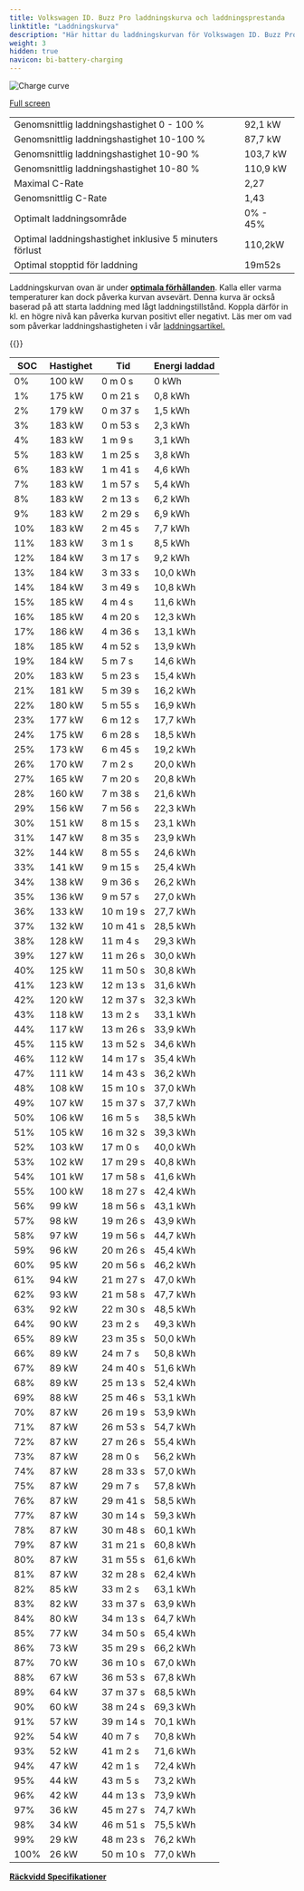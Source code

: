 ```yaml
---
title: Volkswagen ID. Buzz Pro laddningskurva och laddningsprestanda
linktitle: "Laddningskurva"
description: "Här hittar du laddningskurvan för Volkswagen ID. Buzz Pro."
weight: 3
hidden: true
navicon: bi-battery-charging
---
```

<!-- markdownlint-disable MD033 -->
<img src="/images/models/volkswagen/id._buzz/id._buzz_pro/chargingcurve.svg" alt="Charge curve" class="img-fluid">

[Full screen](/images/models/volkswagen/id._buzz/id._buzz_pro/chargingcurve.svg)


<table class="table table-striped border">
<tbody>
<tr>
<td>Genomsnittlig laddningshastighet 0 - 100 %</td><td>92,1 kW</td>
</tr>
<tr>
<td>Genomsnittlig laddningshastighet 10-100 %</td><td>87,7 kW</td>
</tr>
<tr>
<td>Genomsnittlig laddningshastighet 10-90 %</td><td>103,7 kW</td>
</tr>
<tr>
<td>Genomsnittlig laddningshastighet 10-80 %</td><td>110,9 kW</td>
</tr>
<tr>
<td>Maximal C-Rate</td><td>2,27</td>
</tr>
<tr>
<td>Genomsnittlig C-Rate</td><td>1,43</td>
</tr>
<tr>
<td>Optimalt laddningsområde</td><td>0% - 45%</td>
</tr>
<tr>
<td>Optimal laddningshastighet inklusive 5 minuters förlust</td><td>110,2kW</td>
</tr>
<tr>
<td>Optimal stopptid för laddning</td><td>19m52s</td>
</tr>
</tbody>
</table>


Laddningskurvan ovan är under **[optimala förhållanden](../../../../../technology/battery/charging/#temperatur)**. Kalla eller varma temperaturer kan dock påverka kurvan avsevärt. Denna kurva är också baserad på att starta laddning med lågt laddningstillstånd. Koppla därför in kl. en högre nivå kan påverka kurvan positivt eller negativt. Läs mer om vad som påverkar laddningshastigheten i vår [laddningsartikel.](../../../../../technology/battery/charging/)


{{<evkxdisplayaddarticle />}}
<table class="table table-striped border">
<thead>
<tr><th>SOC</th><th>Hastighet</th><th>Tid</th><th>Energi laddad</th></tr>
</thead>
<tbody>
<tr>
<td>0%</td><td>100 kW</td><td> 0 m 0 s </td><td>0 kWh </td>
</tr>
<tr>
<td>1%</td><td>175 kW</td><td> 0 m 21 s </td><td>0,8 kWh </td>
</tr>
<tr>
<td>2%</td><td>179 kW</td><td> 0 m 37 s </td><td>1,5 kWh </td>
</tr>
<tr>
<td>3%</td><td>183 kW</td><td> 0 m 53 s </td><td>2,3 kWh </td>
</tr>
<tr>
<td>4%</td><td>183 kW</td><td> 1 m 9 s </td><td>3,1 kWh </td>
</tr>
<tr>
<td>5%</td><td>183 kW</td><td> 1 m 25 s </td><td>3,8 kWh </td>
</tr>
<tr>
<td>6%</td><td>183 kW</td><td> 1 m 41 s </td><td>4,6 kWh </td>
</tr>
<tr>
<td>7%</td><td>183 kW</td><td> 1 m 57 s </td><td>5,4 kWh </td>
</tr>
<tr>
<td>8%</td><td>183 kW</td><td> 2 m 13 s </td><td>6,2 kWh </td>
</tr>
<tr>
<td>9%</td><td>183 kW</td><td> 2 m 29 s </td><td>6,9 kWh </td>
</tr>
<tr>
<td>10%</td><td>183 kW</td><td> 2 m 45 s </td><td>7,7 kWh </td>
</tr>
<tr>
<td>11%</td><td>183 kW</td><td> 3 m 1 s </td><td>8,5 kWh </td>
</tr>
<tr>
<td>12%</td><td>184 kW</td><td> 3 m 17 s </td><td>9,2 kWh </td>
</tr>
<tr>
<td>13%</td><td>184 kW</td><td> 3 m 33 s </td><td>10,0 kWh </td>
</tr>
<tr>
<td>14%</td><td>184 kW</td><td> 3 m 49 s </td><td>10,8 kWh </td>
</tr>
<tr>
<td>15%</td><td>185 kW</td><td> 4 m 4 s </td><td>11,6 kWh </td>
</tr>
<tr>
<td>16%</td><td>185 kW</td><td> 4 m 20 s </td><td>12,3 kWh </td>
</tr>
<tr>
<td>17%</td><td>186 kW</td><td> 4 m 36 s </td><td>13,1 kWh </td>
</tr>
<tr>
<td>18%</td><td>185 kW</td><td> 4 m 52 s </td><td>13,9 kWh </td>
</tr>
<tr>
<td>19%</td><td>184 kW</td><td> 5 m 7 s </td><td>14,6 kWh </td>
</tr>
<tr>
<td>20%</td><td>183 kW</td><td> 5 m 23 s </td><td>15,4 kWh </td>
</tr>
<tr>
<td>21%</td><td>181 kW</td><td> 5 m 39 s </td><td>16,2 kWh </td>
</tr>
<tr>
<td>22%</td><td>180 kW</td><td> 5 m 55 s </td><td>16,9 kWh </td>
</tr>
<tr>
<td>23%</td><td>177 kW</td><td> 6 m 12 s </td><td>17,7 kWh </td>
</tr>
<tr>
<td>24%</td><td>175 kW</td><td> 6 m 28 s </td><td>18,5 kWh </td>
</tr>
<tr>
<td>25%</td><td>173 kW</td><td> 6 m 45 s </td><td>19,2 kWh </td>
</tr>
<tr>
<td>26%</td><td>170 kW</td><td> 7 m 2 s </td><td>20,0 kWh </td>
</tr>
<tr>
<td>27%</td><td>165 kW</td><td> 7 m 20 s </td><td>20,8 kWh </td>
</tr>
<tr>
<td>28%</td><td>160 kW</td><td> 7 m 38 s </td><td>21,6 kWh </td>
</tr>
<tr>
<td>29%</td><td>156 kW</td><td> 7 m 56 s </td><td>22,3 kWh </td>
</tr>
<tr>
<td>30%</td><td>151 kW</td><td> 8 m 15 s </td><td>23,1 kWh </td>
</tr>
<tr>
<td>31%</td><td>147 kW</td><td> 8 m 35 s </td><td>23,9 kWh </td>
</tr>
<tr>
<td>32%</td><td>144 kW</td><td> 8 m 55 s </td><td>24,6 kWh </td>
</tr>
<tr>
<td>33%</td><td>141 kW</td><td> 9 m 15 s </td><td>25,4 kWh </td>
</tr>
<tr>
<td>34%</td><td>138 kW</td><td> 9 m 36 s </td><td>26,2 kWh </td>
</tr>
<tr>
<td>35%</td><td>136 kW</td><td> 9 m 57 s </td><td>27,0 kWh </td>
</tr>
<tr>
<td>36%</td><td>133 kW</td><td> 10 m 19 s </td><td>27,7 kWh </td>
</tr>
<tr>
<td>37%</td><td>132 kW</td><td> 10 m 41 s </td><td>28,5 kWh </td>
</tr>
<tr>
<td>38%</td><td>128 kW</td><td> 11 m 4 s </td><td>29,3 kWh </td>
</tr>
<tr>
<td>39%</td><td>127 kW</td><td> 11 m 26 s </td><td>30,0 kWh </td>
</tr>
<tr>
<td>40%</td><td>125 kW</td><td> 11 m 50 s </td><td>30,8 kWh </td>
</tr>
<tr>
<td>41%</td><td>123 kW</td><td> 12 m 13 s </td><td>31,6 kWh </td>
</tr>
<tr>
<td>42%</td><td>120 kW</td><td> 12 m 37 s </td><td>32,3 kWh </td>
</tr>
<tr>
<td>43%</td><td>118 kW</td><td> 13 m 2 s </td><td>33,1 kWh </td>
</tr>
<tr>
<td>44%</td><td>117 kW</td><td> 13 m 26 s </td><td>33,9 kWh </td>
</tr>
<tr>
<td>45%</td><td>115 kW</td><td> 13 m 52 s </td><td>34,6 kWh </td>
</tr>
<tr>
<td>46%</td><td>112 kW</td><td> 14 m 17 s </td><td>35,4 kWh </td>
</tr>
<tr>
<td>47%</td><td>111 kW</td><td> 14 m 43 s </td><td>36,2 kWh </td>
</tr>
<tr>
<td>48%</td><td>108 kW</td><td> 15 m 10 s </td><td>37,0 kWh </td>
</tr>
<tr>
<td>49%</td><td>107 kW</td><td> 15 m 37 s </td><td>37,7 kWh </td>
</tr>
<tr>
<td>50%</td><td>106 kW</td><td> 16 m 5 s </td><td>38,5 kWh </td>
</tr>
<tr>
<td>51%</td><td>105 kW</td><td> 16 m 32 s </td><td>39,3 kWh </td>
</tr>
<tr>
<td>52%</td><td>103 kW</td><td> 17 m 0 s </td><td>40,0 kWh </td>
</tr>
<tr>
<td>53%</td><td>102 kW</td><td> 17 m 29 s </td><td>40,8 kWh </td>
</tr>
<tr>
<td>54%</td><td>101 kW</td><td> 17 m 58 s </td><td>41,6 kWh </td>
</tr>
<tr>
<td>55%</td><td>100 kW</td><td> 18 m 27 s </td><td>42,4 kWh </td>
</tr>
<tr>
<td>56%</td><td>99 kW</td><td> 18 m 56 s </td><td>43,1 kWh </td>
</tr>
<tr>
<td>57%</td><td>98 kW</td><td> 19 m 26 s </td><td>43,9 kWh </td>
</tr>
<tr>
<td>58%</td><td>97 kW</td><td> 19 m 56 s </td><td>44,7 kWh </td>
</tr>
<tr>
<td>59%</td><td>96 kW</td><td> 20 m 26 s </td><td>45,4 kWh </td>
</tr>
<tr>
<td>60%</td><td>95 kW</td><td> 20 m 56 s </td><td>46,2 kWh </td>
</tr>
<tr>
<td>61%</td><td>94 kW</td><td> 21 m 27 s </td><td>47,0 kWh </td>
</tr>
<tr>
<td>62%</td><td>93 kW</td><td> 21 m 58 s </td><td>47,7 kWh </td>
</tr>
<tr>
<td>63%</td><td>92 kW</td><td> 22 m 30 s </td><td>48,5 kWh </td>
</tr>
<tr>
<td>64%</td><td>90 kW</td><td> 23 m 2 s </td><td>49,3 kWh </td>
</tr>
<tr>
<td>65%</td><td>89 kW</td><td> 23 m 35 s </td><td>50,0 kWh </td>
</tr>
<tr>
<td>66%</td><td>89 kW</td><td> 24 m 7 s </td><td>50,8 kWh </td>
</tr>
<tr>
<td>67%</td><td>89 kW</td><td> 24 m 40 s </td><td>51,6 kWh </td>
</tr>
<tr>
<td>68%</td><td>89 kW</td><td> 25 m 13 s </td><td>52,4 kWh </td>
</tr>
<tr>
<td>69%</td><td>88 kW</td><td> 25 m 46 s </td><td>53,1 kWh </td>
</tr>
<tr>
<td>70%</td><td>87 kW</td><td> 26 m 19 s </td><td>53,9 kWh </td>
</tr>
<tr>
<td>71%</td><td>87 kW</td><td> 26 m 53 s </td><td>54,7 kWh </td>
</tr>
<tr>
<td>72%</td><td>87 kW</td><td> 27 m 26 s </td><td>55,4 kWh </td>
</tr>
<tr>
<td>73%</td><td>87 kW</td><td> 28 m 0 s </td><td>56,2 kWh </td>
</tr>
<tr>
<td>74%</td><td>87 kW</td><td> 28 m 33 s </td><td>57,0 kWh </td>
</tr>
<tr>
<td>75%</td><td>87 kW</td><td> 29 m 7 s </td><td>57,8 kWh </td>
</tr>
<tr>
<td>76%</td><td>87 kW</td><td> 29 m 41 s </td><td>58,5 kWh </td>
</tr>
<tr>
<td>77%</td><td>87 kW</td><td> 30 m 14 s </td><td>59,3 kWh </td>
</tr>
<tr>
<td>78%</td><td>87 kW</td><td> 30 m 48 s </td><td>60,1 kWh </td>
</tr>
<tr>
<td>79%</td><td>87 kW</td><td> 31 m 21 s </td><td>60,8 kWh </td>
</tr>
<tr>
<td>80%</td><td>87 kW</td><td> 31 m 55 s </td><td>61,6 kWh </td>
</tr>
<tr>
<td>81%</td><td>87 kW</td><td> 32 m 28 s </td><td>62,4 kWh </td>
</tr>
<tr>
<td>82%</td><td>85 kW</td><td> 33 m 2 s </td><td>63,1 kWh </td>
</tr>
<tr>
<td>83%</td><td>82 kW</td><td> 33 m 37 s </td><td>63,9 kWh </td>
</tr>
<tr>
<td>84%</td><td>80 kW</td><td> 34 m 13 s </td><td>64,7 kWh </td>
</tr>
<tr>
<td>85%</td><td>77 kW</td><td> 34 m 50 s </td><td>65,4 kWh </td>
</tr>
<tr>
<td>86%</td><td>73 kW</td><td> 35 m 29 s </td><td>66,2 kWh </td>
</tr>
<tr>
<td>87%</td><td>70 kW</td><td> 36 m 10 s </td><td>67,0 kWh </td>
</tr>
<tr>
<td>88%</td><td>67 kW</td><td> 36 m 53 s </td><td>67,8 kWh </td>
</tr>
<tr>
<td>89%</td><td>64 kW</td><td> 37 m 37 s </td><td>68,5 kWh </td>
</tr>
<tr>
<td>90%</td><td>60 kW</td><td> 38 m 24 s </td><td>69,3 kWh </td>
</tr>
<tr>
<td>91%</td><td>57 kW</td><td> 39 m 14 s </td><td>70,1 kWh </td>
</tr>
<tr>
<td>92%</td><td>54 kW</td><td> 40 m 7 s </td><td>70,8 kWh </td>
</tr>
<tr>
<td>93%</td><td>52 kW</td><td> 41 m 2 s </td><td>71,6 kWh </td>
</tr>
<tr>
<td>94%</td><td>47 kW</td><td> 42 m 1 s </td><td>72,4 kWh </td>
</tr>
<tr>
<td>95%</td><td>44 kW</td><td> 43 m 5 s </td><td>73,2 kWh </td>
</tr>
<tr>
<td>96%</td><td>42 kW</td><td> 44 m 13 s </td><td>73,9 kWh </td>
</tr>
<tr>
<td>97%</td><td>36 kW</td><td> 45 m 27 s </td><td>74,7 kWh </td>
</tr>
<tr>
<td>98%</td><td>34 kW</td><td> 46 m 51 s </td><td>75,5 kWh </td>
</tr>
<tr>
<td>99%</td><td>29 kW</td><td> 48 m 23 s </td><td>76,2 kWh </td>
</tr>
<tr>
<td>100%</td><td>26 kW</td><td> 50 m 10 s </td><td>77,0 kWh </td>
</tr>
</tbody>
</table>

<div class="mt-3 mb-3">
<a href="../rangeandconsumption/" class="text-decoration-none text-black">
<strong><i class="bi-arrow-left"></i> Räckvidd </strong>
</a>
<a href="../specifications/" class="text-decoration-none text-black float-end">
<strong>Specifikationer <i class="bi-arrow-right"></i></strong>
</a>
</div>
